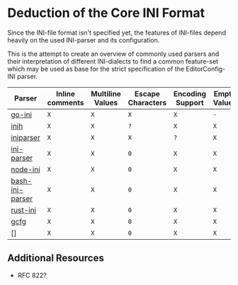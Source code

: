# Deduction of the Core INI Format

Since the INI-file format isn't specified yet, the features of INI-files depend heavily on the used INI-parser and its configuration.

This is the attempt to create an overview of commonly used parsers and their interpretation of different INI-dialects to find a common feature-set which may be used as base for the strict specification of the EditorConfig-INI parser.

| Parser | Inline comments | Multiline Values | Escape Characters | Encoding Support | Empty Values | Trimmed Names | Example-Reference |
|---|---|---|---|---|---|---|---|
|[go-ini]| `X` | `X` | `X` | `X` | `-` | `?` | https://github.com/go-ini/ini/blob/master/testdata/full.ini |
|[inih]| `X` | `X` | `?` | `X` | `X` | `?` | https://github.com/benhoyt/inih/blob/master/tests/normal.ini |
|[iniparser]| `X` | `X` | `X` | `?` | `X` | `?` | https://github.com/ndevilla/iniparser/blob/master/test/ressources/good_ini/twisted.ini |
|[ini-parser]| `X` | `X` | `0` | `X` | `X` | `X` |  |
|[node-ini]| `X` | `X` | `0` | `X` | `X` | `X` |  |
|[bash-ini-parser]| `X` | `X` | `0` | `X` | `X` | `X` |  |
|[rust-ini]| `X` | `X` | `0` | `X` | `X` | `X` |  |
|[gcfg]| `X` | `X` | `0` | `X` | `X` | `X` |  |
|[]| `X` | `X` | `0` | `X` | `X` | `X` |  |



[go-ini]: https://github.com/go-ini/ini
[inih]: https://github.com/benhoyt/inih
[iniparser]: https://github.com/ndevilla/iniparser
[ini-parser]: https://github.com/rickyah/ini-parser
[node-ini]: https://github.com/npm/ini
[bash-ini-parser]: https://github.com/rudimeier/bash_ini_parser
[rust-ini]: https://github.com/zonyitoo/rust-ini
[gcfg]: https://github.com/go-gcfg/gcfg

## Additional Resources

- RFC 822?
